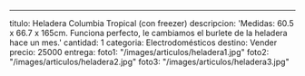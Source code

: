---
titulo: Heladera Columbia Tropical (con freezer)
descripcion: 'Medidas: 60.5 x 66.7 x 165cm. Funciona perfecto, le cambiamos el burlete
  de la heladera hace un mes.'
cantidad: 1
categoria: Electrodomésticos
destino: Vender
precio: 25000
entrega: 
foto1: "/images/articulos/heladera1.jpg"
foto2: "/images/articulos/heladera2.jpg"
foto3: "/images/articulos/heladera3.jpg"
